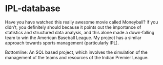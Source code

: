 # IPL-database

Have you have watched this really awesome movie called Moneyball? If you didn’t, you definitely should because it points out the importance of statistics 
and structured data analysis, and this alone made a down-falling team to win the American Baseball League. My project has a similar approach towards 
sports management (particularly IPL).

Bottomline:
An SQL based project, which involves the simulation of the management of the teams and resources of the Indian Premier League.
